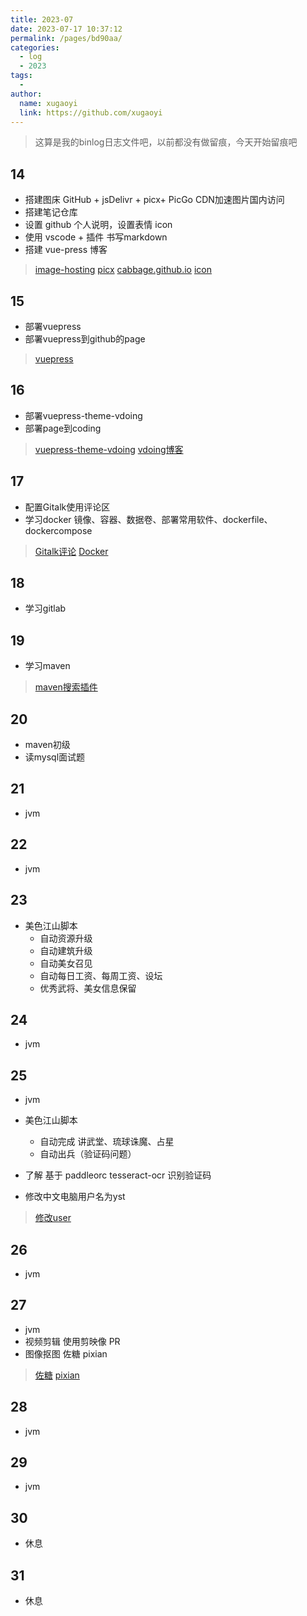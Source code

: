 ```yaml
---
title: 2023-07
date: 2023-07-17 10:37:12
permalink: /pages/bd90aa/
categories:
  - log
  - 2023
tags:
  - 
author: 
  name: xugaoyi
  link: https://github.com/xugaoyi
---
```

> 这算是我的binlog日志文件吧，以前都没有做留痕，今天开始留痕吧

## 14
- 搭建图床 GitHub + jsDelivr + picx+ PicGo CDN加速图片国内访问
- 搭建笔记仓库 
- 设置 github 个人说明，设置表情 icon 
- 使用 vscode + 插件 书写markdown
- 搭建 vue-press 博客
> [image-hosting](https://github.com/858715831/image-hosting)
> [picx](https://picx.xpoet.cn/#/upload)
> [cabbage.github.io](https://github.com/858715831/cabbage.github.io)
> [icon](https://www.webfx.com/tools/emoji-cheat-sheet/#emoji-support)

## 15
- 部署vuepress
- 部署vuepress到github的page

> [vuepress](https://vuepress.vuejs.org/)
## 16
- 部署vuepress-theme-vdoing
- 部署page到coding
> [ vuepress-theme-vdoing](https://doc.xugaoyi.com/)
> [vdoing博客](https://xugaoyi.com/)

## 17
- 配置Gitalk使用评论区
- 学习docker 镜像、容器、数据卷、部署常用软件、dockerfile、dockercompose
> [Gitalk评论](https://xugaoyi.com/pages/1da0bf9a988eafe5/)
> [Docker](https://www.bilibili.com/video/BV1CJ411T7BK/)
## 18
- 学习gitlab
## 19
- 学习maven

>[maven搜索插件](https://mvnrepository.com/artifact/commons-httpclient/commons-httpclient/3.1)
## 20
- maven初级
- 读mysql面试题
## 21
- jvm
## 22
- jvm
## 23
- 美色江山脚本
  - 自动资源升级
  - 自动建筑升级
  - 自动美女召见
  - 自动每日工资、每周工资、设坛
  - 优秀武将、美女信息保留

## 24
- jvm
## 25
- jvm
- 美色江山脚本
  - 自动完成 讲武堂、琉球诛魔、占星
  - 自动出兵（验证码问题）

- 了解 基于 paddleorc tesseract-ocr 识别验证码
- 修改中文电脑用户名为yst
> [修改user](https://amp.weixin.qq.com/s?__biz=MzU5NTE4ODM1OA%3D%3D&mid=2247484575&idx=1&sn=6bb17c162621b3db9a1b374942d6ebda&scene=45#wechat_redirect)
## 26
- jvm
## 27
- jvm 
- 视频剪辑 使用剪映像 PR
- 图像抠图 佐糖 pixian
> [佐糖](https://picwish.cn/remove-background)
> [pixian](https://pixian.ai/)
## 28
- jvm
## 29
- jvm
## 30
- 休息
## 31
- 休息




